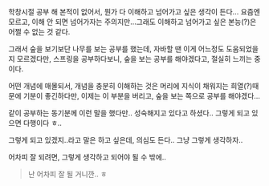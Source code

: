 학창시절 공부 해 본적이 없어서, 뭔가 다 이해하고 넘어가고 싶은 생각이 든다...
요즘엔 모르고, 이해 안 되면 넘어가자는 주의지만...그래도 이해하고 넘어가고 싶은 본능(?)은 어쩔 수 없는 것 같다.

그래서 숲을 보기보단 나무를 보는 공부를 했는데, 자바할 땐 이게 어느정도 도움되었을지 모르겠다만, 
스프링을 공부하다보니, 숲을 보는 공부를 해야겠다고, 절실히 느끼는 중이다.

어떤 개념에 매몰되서, 개념을 충분히 이해하는 것은 머리에 지식이 채워지는 희열(?)때문에 기분이 좋긴하다만, 이제는 이 부분을 버리고, 숲을 보는 쪽으로 공부를 해야겠다...

같이 공부하는 동기분께 이런 말을 했다만.. 
성숙해지고 있다고 하셨다..
그렇게 되고 있으면 다행이다 ㅎ..

그렇게 되고 있겠지..라고 말은 하고 싶은데, 의심도 든다..
그냥 그렇게 생각하자..

어차피 잘 되려면, 그렇게 생각하고 되어야 될 수 밖에..

> 난 어차피 잘 될 거니깐.. ㅎ
